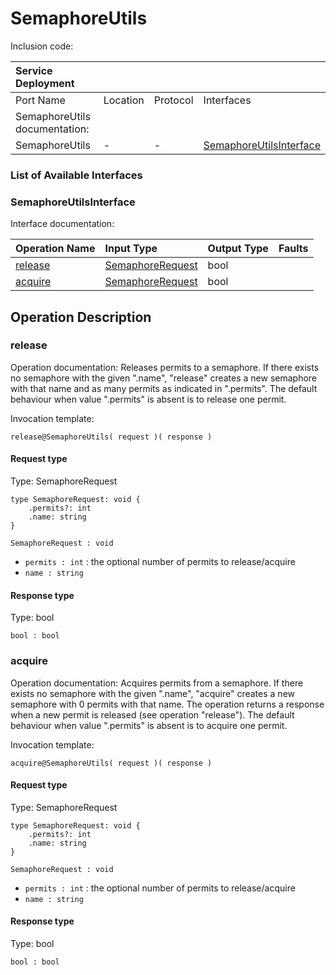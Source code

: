<!-- cSpell:disable -->
<!-- markdownlint-disable -->
<!-- editorconfig-checker-disable -->
# SemaphoreUtils

Inclusion code:

| Service Deployment            |          |          |                                                                       |
|:------------------------------|:---------|:---------|:----------------------------------------------------------------------|
| Port Name                     | Location | Protocol | Interfaces                                                            |
| SemaphoreUtils documentation: |          |          |                                                                       |
| SemaphoreUtils                | -        | -        | [SemaphoreUtilsInterface](semaphore_utils.md#SemaphoreUtilsInterface) |

### List of Available Interfaces

### SemaphoreUtilsInterface <a id="SemaphoreUtilsInterface"></a>

Interface documentation:

| Operation Name                        | Input Type                                              | Output Type | Faults |
|:--------------------------------------|:--------------------------------------------------------|:------------|:-------|
| [release](semaphore_utils.md#release) | [SemaphoreRequest](semaphore_utils.md#SemaphoreRequest) | bool        |        |
| [acquire](semaphore_utils.md#acquire) | [SemaphoreRequest](semaphore_utils.md#SemaphoreRequest) | bool        |        |

## Operation Description

### release <a id="release"></a>

Operation documentation: Releases permits to a semaphore. If there exists no semaphore with the given ".name", "release" creates a new semaphore with that name and as many permits as indicated in ".permits". The default behaviour when value ".permits" is absent is to release one permit.

Invocation template:

```jolie
release@SemaphoreUtils( request )( response )
```

#### Request type <a id="SemaphoreRequest"></a>

Type: SemaphoreRequest

```jolie
type SemaphoreRequest: void {
    .permits?: int
    .name: string
}
```

`SemaphoreRequest : void`

* `permits : int` : the optional number of permits to release/acquire
* `name : string`

#### Response type

Type: bool

`bool : bool`

### acquire <a id="acquire"></a>

Operation documentation: Acquires permits from a semaphore. If there exists no semaphore with the given ".name", "acquire" creates a new semaphore with 0 permits with that name. The operation returns a response when a new permit is released \(see operation "release"\). The default behaviour when value ".permits" is absent is to acquire one permit.

Invocation template:

```jolie
acquire@SemaphoreUtils( request )( response )
```

#### Request type <a id="SemaphoreRequest"></a>

Type: SemaphoreRequest

```jolie
type SemaphoreRequest: void {
    .permits?: int
    .name: string
}
```

`SemaphoreRequest : void`

* `permits : int` : the optional number of permits to release/acquire
* `name : string`

#### Response type

Type: bool

`bool : bool`
